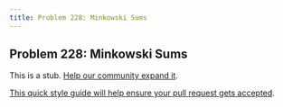 ```yaml
---
title: Problem 228: Minkowski Sums
---
```

## Problem 228: Minkowski Sums

This is a stub. <a href='https://github.com/freecodecamp/guides/tree/master/src/pages/certifications/coding-interview-prep/project-euler/problem-228-minkowski-sums/index.md' target='_blank' rel='nofollow'>Help our community expand it</a>.

<a href='https://github.com/freecodecamp/guides/blob/master/README.md' target='_blank' rel='nofollow'>This quick style guide will help ensure your pull request gets accepted</a>.

<!-- The article goes here, in GitHub-flavored Markdown. Feel free to add YouTube videos, images, and CodePen/JSBin embeds  -->
